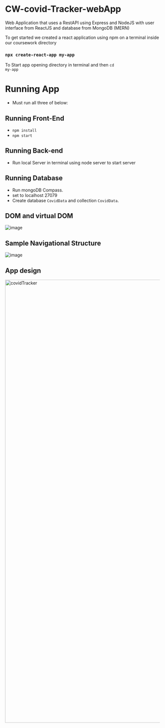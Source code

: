 # CW-covid-Tracker-webApp
 Web Application that uses a RestAPI using Express and NodeJS with user interface from ReactJS and database from MongoDB (MERN)

To get started we created a react application using npm on a terminal inside our coursework directory

### `npx create-react-app my-app`

To Start app opening directory in terminal and then <code>cd my-app</code>

# Running App
- Must run all three of below:

## Running Front-End
- `npm install`
- `npm start`

## Running Back-end
- Run local Server in terminal using node server to start server

## Running Database
- Run mongoDB Compass.
- set to localhost 27079
- Create database `CovidData` and collection `CovidData`.

## DOM and virtual DOM

![image](https://user-images.githubusercontent.com/77361838/147888363-2b08c899-7b09-419d-8a37-c6b0e4bb08c6.png)


## Sample Navigational Structure

![image](https://user-images.githubusercontent.com/77361838/147888350-ddd766ab-9e95-4a6f-af48-790205ace1a0.png)

## App design

<img width="1440" alt="covidTracker" src="https://user-images.githubusercontent.com/77361838/147888338-7007d0f5-f0c9-4605-b924-3a8cbc08ff01.png">
